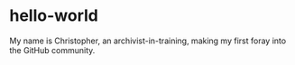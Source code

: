 # hello-world
My name is Christopher, an archivist-in-training, making my first foray into the GitHub community.
